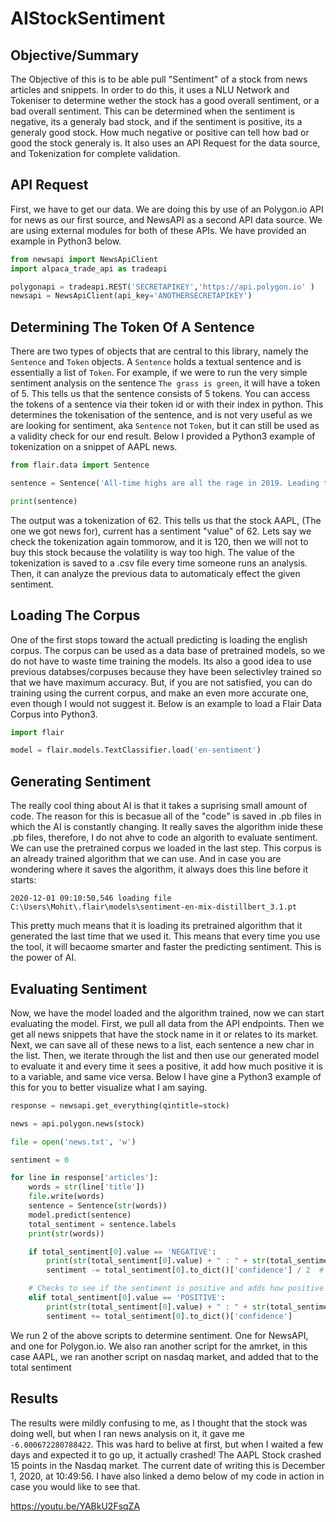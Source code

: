 # AIStockSentiment

## Objective/Summary
The Objective of this is to be able pull "Sentiment" of a stock from news articles and snippets. In order to do this, it uses a NLU Network and Tokeniser to determine wether the stock has a good overall sentiment, or a bad overall sentiment. This can be determined when the sentiment is negative, its a generaly bad stock, and if the sentiment is positive, its a generaly good stock. How much negative or positive can tell how bad or good the stock generaly is. It also uses an API Request for the data source, and Tokenization for complete validation.

## API Request
First, we have to get our data. We are doing this by use of an Polygon.io API for news as our first source, and NewsAPI as a second API data source. We are using external modules for both of these APIs. We have provided an example in Python3 below.
```python
from newsapi import NewsApiClient
import alpaca_trade_api as tradeapi

polygonapi = tradeapi.REST('SECRETAPIKEY','https://api.polygon.io' )
newsapi = NewsApiClient(api_key='ANOTHERSECRETAPIKEY')
```

## Determining The Token Of A Sentence
There are two types of objects that are central to this library, namely the `Sentence` and `Token` objects. A
`Sentence` holds a textual sentence and is essentially a list of `Token`. For example, if we were to run the very simple sentiment analysis on the sentence `The grass is green`, it will have a token of 5. This tells us that the sentence consists of 5 tokens. You can access the tokens of a sentence via their token id or with their index in python. This determines the tokenisation of the sentence, and is not very useful as we are looking for sentiment, aka `Sentence` not `Token`, but it can still be used as a validity check for our end result. Below I provided a Python3 example of tokenization on a snippet of AAPL news. 
```python
from flair.data import Sentence

sentence = Sentence('All-time highs are all the rage in 2019. Leading the pack, is the world’s most valuable company, Apple (AAPL). The tech giant’s share price added further muscle by closing December 17’s session at a new record high of $280.41 per share.The latest nudge upward came following news of the most recent détente')

print(sentence)
```
The output was a tokenization of 62. This tells us that the stock AAPL, (The one we got news for), current has a sentiment "value" of 62. Lets say we check the tokenization again tommorow, and it is 120, then we will not to buy this stock because the volatility is way too high. The value of the tokenization is saved to a .csv file every time someone runs an analysis. Then, it can analyze the previous data to automaticaly effect the given sentiment.

## Loading The Corpus
One of the first stops toward the actuall predicting is loading the english corpus. The corpus can be used as a data base of pretrained models, so we do not have to waste time training the models. Its also a good idea to use previous databses/corpuses because they have been selectivley trained so that we have maximum accuracy. But, if you are not satisfied, you can do training using the current corpus, and make an even more accurate one, even though I would not suggest it. Below is an example to load a Flair Data Corpus into Python3.
```python
import flair

model = flair.models.TextClassifier.load('en-sentiment')
```

## Generating Sentiment
The really cool thing about AI is that it takes a suprising small amount of code. The reason for this is becasue all of the "code" is saved in .pb files in which the AI is constantly changing. It really saves the algorithm inide these .pb files, therefore, I do not ahve to code an algorith to evaluate sentiment. We can use the pretrained corpus we loaded in the last step. This corpus is an already trained algorithm that we can use. And in case you are wondering where it saves the algorithm, it always does this line before it starts:
```shell
2020-12-01 09:10:50,546 loading file C:\Users\Mohit\.flair\models\sentiment-en-mix-distillbert_3.1.pt
```
This pretty much means that it is loading its pretrained algorithm that it generated the last time that we used it. This means that every time you use the tool, it will becaome smarter and faster the predicting sentiment. This is the power of AI. 

## Evaluating Sentiment
Now, we have the model loaded and the algorithm trained, now we can start evaluating the model. First, we pull all data from the API endpoints. Then we get all news snippets that have the stock name in it or relates to its market. Next, we can save all of these news to a list, each sentence a new char in the list. Then, we iterate through the list and then use our generated model to evaluate it and every time it sees a positive, it add how much positive it is to a variable, and same vice versa. Below I have gine a Python3 example of this for you to better visualize what I am saying.
```python
response = newsapi.get_everything(qintitle=stock)

news = api.polygon.news(stock)

file = open('news.txt', 'w')

sentiment = 0

for line in response['articles']:
    words = str(line['title'])
    file.write(words)
    sentence = Sentence(str(words))
    model.predict(sentence)
    total_sentiment = sentence.labels
    print(str(words))

    if total_sentiment[0].value == 'NEGATIVE':
        print(str(total_sentiment[0].value) + " : " + str(total_sentiment[0].to_dict()['confidence']))
        sentiment -= total_sentiment[0].to_dict()['confidence'] / 2  # Flair favors negative outcomes

    # Checks to see if the sentiment is positive and adds how positive flair thinks it is
    elif total_sentiment[0].value == 'POSITIVE':
        print(str(total_sentiment[0].value) + " : " + str(total_sentiment[0].to_dict()['confidence']))
        sentiment += total_sentiment[0].to_dict()['confidence']
```
We run 2 of the above scripts to determine sentiment. One for NewsAPI, and one for Polygon.io. We also ran another script for the amrket, in this case AAPL, we ran another script on nasdaq market, and added that to the total sentiment

## Results
The results were mildly confusing to me, as I thought that the stock was doing well, but when I ran news analysis on it, it gave me `-6.000672280788422`. This was hard to belive at first, but when I waited a few days and expected it to go up, it actually crashed! The AAPL Stock crashed 15 points in the Nasdaq market. The current date of writing this is December 1, 2020, at 10:49:56. I have also linked a demo below of my code in action in case you would like to see that.

https://youtu.be/YABkU2FsqZA
